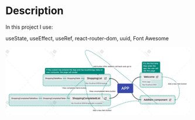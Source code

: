 # Description
In this project I use:

useState,
useEffect,
useRef,
react-router-dom,
uuid,
Font Awesome

![image](https://github.com/liuhaiwei-2021/EIKA/blob/main/APP.png)

